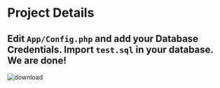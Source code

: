 # Project Details

## Edit ```App/Config.php``` and add your Database Credentials. Import ```test.sql``` in your database. We are done!
![download](https://user-images.githubusercontent.com/113427337/233556628-9f7135d3-0747-498b-881c-0a1b18dc6de6.png)
